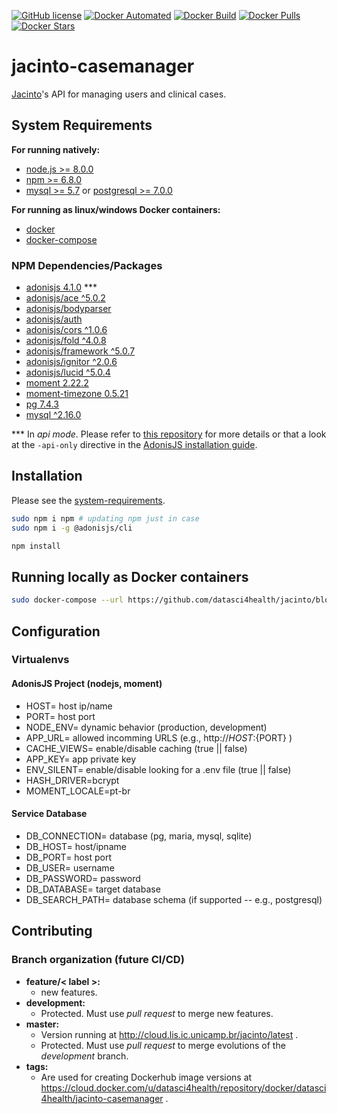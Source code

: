 [![GitHub license](https://img.shields.io/github/license/Naereen/StrapDown.js.svg)](https://github.com/datasci4health/jacinto-casemanager/blob/master/LICENSE)
[![Docker Automated](https://img.shields.io/docker/cloud/automated/datasci4health/jacinto-casemanager.svg?style=flat)](https://cloud.docker.com/u/datasci4health/repository/registry-1.docker.io/datasci4health/jacinto-casemanager)
[![Docker Build](https://img.shields.io/docker/cloud/build/datasci4health/jacinto-casemanager.svg?style=flat)](https://cloud.docker.com/u/datasci4health/repository/registry-1.docker.io/datasci4health/jacinto-casemanager)
[![Docker Pulls](https://img.shields.io/docker/pulls/datasci4health/jacinto-casemanager.svg?style=flat)](https://cloud.docker.com/u/datasci4health/repository/registry-1.docker.io/datasci4health/jacinto-casemanager)
[![Docker Stars](https://img.shields.io/docker/stars/datasci4health/jacinto-casemanager.svg?style=flat)](https://cloud.docker.com/u/datasci4health/repository/registry-1.docker.io/datasci4health/jacinto-casemanager)

# jacinto-casemanager

[Jacinto](https://github.com/datasci4health/jacinto)'s API for managing users and clinical cases.


## System Requirements

**For running natively:**

* [node.js >= 8.0.0]()
* [npm     >= 6.8.0]()
* [mysql >= 5.7]() or [postgresql >= 7.0.0]()

**For running as linux/windows Docker containers:**

* [docker]()
* [docker-compose]()


### NPM Dependencies/Packages

* [adonisjs 4.1.0](https://adonisjs.com/docs/4.1/i) ***
* [adonisjs/ace ^5.0.2]()
* [adonisjs/bodyparser]()
* [adonisjs/auth]()
* [adonisjs/cors ^1.0.6]()
* [adonisjs/fold ^4.0.8]()
* [adonisjs/framework ^5.0.7]()
* [adonisjs/ignitor ^2.0.6]()
* [adonisjs/lucid ^5.0.4]()
* [moment 2.22.2]()
* [moment-timezone 0.5.21]()
* [pg 7.4.3]() 
* [mysql ^2.16.0]()


*** In *api mode*. Please refer to [this repository](https://github.com/adonisjs/adonis-api-app) for more details or that a look at the `-api-only` directive in the [AdonisJS installation guide](https://adonisjs.com/docs/4.1/installation#_installing_adonisjs).

## Installation 

Please see the [system-requirements](#system-requirements).

```bash
sudo npm i npm # updating npm just in case
sudo npm i -g @adonisjs/cli

npm install  
``` 

## Running locally as Docker containers

```bash
sudo docker-compose --url https://github.com/datasci4health/jacinto/blob/master/docker-compose.yml up
```


## Configuration

### Virtualenvs

#### AdonisJS Project (nodejs, moment)

* HOST= host ip/name
* PORT= host port
* NODE_ENV= dynamic behavior (production, development)
* APP_URL= allowed incomming URLS (e.g., http://${HOST}:${PORT} )
* CACHE_VIEWS= enable/disable caching (true || false)
* APP_KEY= app private key
* ENV_SILENT= enable/disable looking for a .env file (true || false)
* HASH_DRIVER=bcrypt
* MOMENT_LOCALE=pt-br

#### Service Database

* DB_CONNECTION= database (pg, maria, mysql, sqlite)
* DB_HOST= host/ipname
* DB_PORT= host port
* DB_USER= username
* DB_PASSWORD= password
* DB_DATABASE= target database
* DB_SEARCH_PATH= database schema (if supported -- e.g., postgresql)




## Contributing


### Branch organization (future CI/CD)
* **feature/< label >:**
    * new features.
* **development:**
    * Protected. Must use _pull request_ to merge new features.
* **master:**
    * Version running at http://cloud.lis.ic.unicamp.br/jacinto/latest .
    * Protected. Must use _pull request_ to merge evolutions of the _development_ branch.
* **tags:**
    * Are used for creating Dockerhub image versions at https://cloud.docker.com/u/datasci4health/repository/docker/datasci4health/jacinto-casemanager .    
